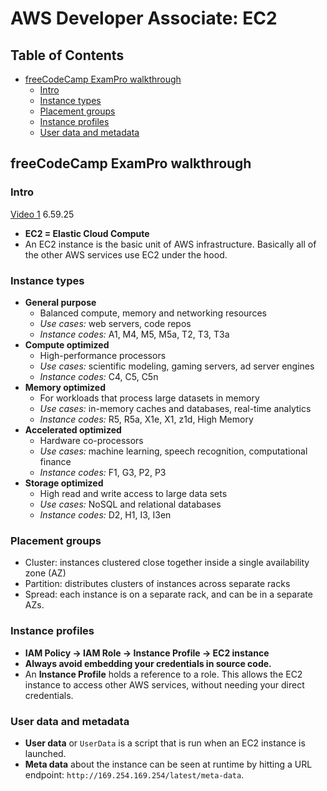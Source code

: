 # AWS Developer Associate: EC2

## Table of Contents <!-- omit in toc -->

- [freeCodeCamp ExamPro walkthrough](#freecodecamp-exampro-walkthrough)
  - [Intro](#intro)
  - [Instance types](#instance-types)
  - [Placement groups](#placement-groups)
  - [Instance profiles](#instance-profiles)
  - [User data and metadata](#user-data-and-metadata)

## freeCodeCamp ExamPro walkthrough

### Intro

[Video 1](https://youtu.be/RrKRN9zRBWs) 6.59.25

- **EC2 = Elastic Cloud Compute**
- An EC2 instance is the basic unit of AWS infrastructure. Basically all of the other AWS services use EC2 under the hood.

### Instance types

- **General purpose**
  - Balanced compute, memory and networking resources
  - _Use cases:_ web servers, code repos
  - _Instance codes:_ A1, M4, M5, M5a, T2, T3, T3a
- **Compute optimized**
  - High-performance processors
  - _Use cases:_ scientific modeling, gaming servers, ad server engines
  - _Instance codes:_ C4, C5, C5n
- **Memory optimized**
  - For workloads that process large datasets in memory
  - _Use cases:_ in-memory caches and databases, real-time analytics
  - _Instance codes:_ R5, R5a, X1e, X1, z1d, High Memory
- **Accelerated optimized**
  - Hardware co-processors
  - _Use cases:_ machine learning, speech recognition, computational finance
  - _Instance codes:_ F1, G3, P2, P3
- **Storage optimized**
  - High read and write access to large data sets
  - _Use cases:_ NoSQL and relational databases
  - _Instance codes:_ D2, H1, I3, I3en

### Placement groups

- Cluster: instances clustered close together inside a single availability zone (AZ)
- Partition: distributes clusters of instances across separate racks
- Spread: each instance is on a separate rack, and can be in a separate AZs.

### Instance profiles

- **IAM Policy -> IAM Role -> Instance Profile -> EC2 instance**
- **Always avoid embedding your credentials in source code.**
- An **Instance Profile** holds a reference to a role. This allows the EC2 instance to access other AWS services, without needing your direct credentials.

### User data and metadata

- **User data** or `UserData` is a script that is run when an EC2 instance is launched.
- **Meta data** about the instance can be seen at runtime by hitting a URL endpoint: `http://169.254.169.254/latest/meta-data`.
